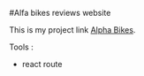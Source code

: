 #Alfa bikes reviews website 

This is my project link [Alpha Bikes](https://bike-review.netlify.app/).

Tools : 
 * react route